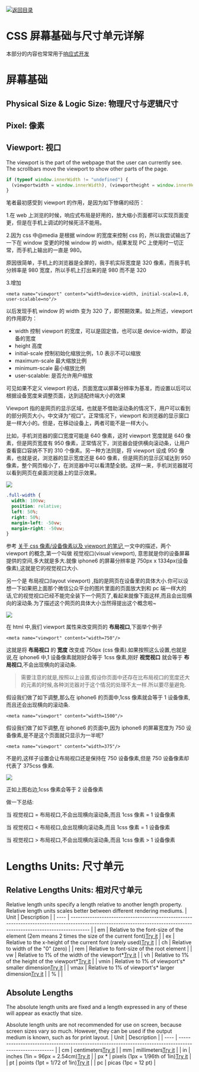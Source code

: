 [![返回目录](https://parg.co/U0y)](https://parg.co/UHU)

# CSS 屏幕基础与尺寸单元详解

本部分的内容也常常用于[响应式开发](https://parg.co/UHU)

# 屏幕基础

## Physical Size & Logic Size: 物理尺寸与逻辑尺寸

## Pixel: 像素

## Viewport: 视口

The viewport is the part of the webpage that the user can currently see. The scrollbars move the viewport to show other parts of the page.

```js
if (typeof window.innerWidth != "undefined") {
  (viewportwidth = window.innerWidth), (viewportheight = window.innerHeight);
}
```

笔者最初感受到 viewport 的作用，是因为如下惨痛的经历：

1.在 web 上浏览的时候，响应式布局是好用的，放大缩小页面都可以实现页面变更，但是在手机上调试的时候死活不能用。

2.因为 css 中@media 是根据 window 的宽度来控制 css 的，所以我尝试输出了一下在 window 变更的时候 window 的 width，结果发现 PC 上使用时一切正常，而手机上输出的一直是 980。

原因很简单，手机上的浏览器是全屏的，我手机实际宽度是 320 像素，而我手机分辨率是 980 宽度，所以手机上打出来的是 980 而不是 320

3.增加

```
<meta name="viewport" content="width=device-width, initial-scale=1.0, user-scalable=no"/>
```

以后发现手机 window 的 width 变为 320 了，即预期效果。如上所述，viewport 的作用即为：

* width 控制 viewport 的宽度，可以是固定值，也可以是 device-width，即设备的宽度
* height 高度
* initial-scale 控制初始化缩放比例，1.0 表示不可以缩放
* maximum-scale 最大缩放比例
* minimum-scale 最小缩放比例
* user-scalable: 是否允许用户缩放

可见如果不定义 viewport 的话，页面宽度以屏幕分辨率为基准，而设置以后可以根据设备宽度来调整页面，达到适配终端大小的效果

Viewport 指的是网页的显示区域，也就是不借助滚动条的情况下，用户可以看到的部分网页大小，中文译为“视口”。正常情况下，viewport 和浏览器的显示窗口是一样大小的。但是，在移动设备上，两者可能不是一样大小。

比如，手机浏览器的窗口宽度可能是 640 像素，这时 viewport 宽度就是 640 像素，但是网页宽度有 950 像素，正常情况下，浏览器会提供横向滚动条，让用户查看窗口容纳不下的 310 个像素。另一种方法则是，将 viewport 设成 950 像素，也就是说，浏览器的显示宽度还是 640 像素，但是网页的显示区域达到 950 像素，整个网页缩小了，在浏览器中可以看清楚全貌。这样一来，手机浏览器就可以看到网页在桌面浏览器上的显示效果。

![](https://cdn.css-tricks.com/wp-content/uploads/2014/05/vw.gif)

```css
.full-width {
  width: 100vw;
  position: relative;
  left: 50%;
  right: 50%;
  margin-left: -50vw;
  margin-right: -50vw;
}
```

参考 [关于 css 像素/设备像素以及 viewport 的笔记
](http://trickyedecay.me/archives/6/) 一文中的描述，两个 viewport 的概念,第一个叫做 视觉视口(visual viewport), 意思就是你的设备屏幕提供的空间,多大就是多大.就像 iphone6 的屏幕分辨率是 750px x 1334px(设备像素),这就是它的视觉视口大小.

另一个是 布局视口(layout viewport) ,指的是网页在设备里的具体大小.你可以设想一下如果把上面那个微信公众平台的图片里面的页面放大到和 pc 端一样大的话,它的视觉视口已经不能完全装下一个网页了,看起来就像下面这样,而且会出现横向的滚动条.为了描述这个网页的具体大小当然得提出这个概念啦~

![](https://ooo.0o0.ooo/2016/07/27/579843ece8bcc.png)

在 html 中,我们 viewport 属性来改变网页的 **布局视口**,下面举个例子

```
<meta name="viewport" content="width=750"/>
```

这就是将 **布局视口** 的 **宽度** 改变成 750px (css 像素).如果按照这么设置,也就是说,在 iphone6 中,1 设备像素就刚好会等于 1css 像素,刚好 **视觉视口** 就会等于 **布局视口**,不会出现横向的滚动条.

> 需要注意的就是,按照以上设置,假设你页面中还存在比布局视口的宽度还大的元素的时候,各种浏览器对于这个情况的处理不太一样.所以要尽量避免.

假设我们做了如下调整,那么在 iphone6 的页面中,1css 像素就会等于 1 设备像素,而且还会出现横向的滚动条.

```
<meta name="viewport" content="width=1500"/>
```

假设我们做了如下调整,在 iphone6 的页面中,因为 iphone6 的屏幕宽度为 750 设备像素,是不是这个页面就只显示为一半呢?

```
<meta name="viewport" content="width=375"/>
```

不是的,这样子设置会让布局视口还是保持在 750 设备像素,但是 750 设备像素却代表了 375css 像素.

![](https://ooo.0o0.ooo/2016/07/27/57989d4dbf78d.png)

正如上图右边,1css 像素会等于 2 设备像素

做一下总结:

当 视觉视口 = 布局视口,不会出现横向滚动条,而且 1css 像素 = 1 设备像素

当 视觉视口 < 布局视口,会出现横向滚动条,而且 1css 像素 = 1 设备像素

当 视觉视口 > 布局视口,不会出现横向滚动条,而且 1css 像素 > 1 设备像素

# Lengths Units: 尺寸单元

## Relative Lengths Units: 相对尺寸单元

Relative length units specify a length relative to another length property. Relative length units scales better between different rendering mediums.
| Unit | Description |
| ---- | -------------------------------------------------------------------------------------------------------------------------------------------------------------------- |
| em | Relative to the font-size of the element (2em means 2 times the size of the current font)[Try it](http://www.w3schools.com/cssref/tryit.asp?filename=trycss_unit_em) |
| ex | Relative to the x-height of the current font (rarely used)[Try it](http://www.w3schools.com/cssref/tryit.asp?filename=trycss_unit_ex) |
| ch | Relative to width of the "0" (zero) |
| rem | Relative to font-size of the root element |
| vw | Relative to 1% of the width of the viewport*[Try it](http://www.w3schools.com/cssref/tryit.asp?filename=trycss_unit_vw) |
| vh | Relative to 1% of the height of the viewport*[Try it](http://www.w3schools.com/cssref/tryit.asp?filename=trycss_unit_vh) |
| vmin | Relative to 1% of viewport's* smaller dimension[Try it](http://www.w3schools.com/cssref/tryit.asp?filename=trycss_unit_vmin) |
| vmax | Relative to 1% of viewport's* larger dimension[Try it](http://www.w3schools.com/cssref/tryit.asp?filename=trycss_unit_vmax) |
| % | |

## Absolute Lengths

The absolute length units are fixed and a length expressed in any of these will appear as exactly that size.

Absolute length units are not recommended for use on screen, because screen sizes vary so much. However, they can be used if the output medium is known, such as for print layout.
| Unit | Description |
| ---- | ------------------------------------------------------------------------------------------------------- |
| cm | centimeters[Try it](http://www.w3schools.com/cssref/tryit.asp?filename=trycss_unit_cm) |
| mm | millimeters[Try it](http://www.w3schools.com/cssref/tryit.asp?filename=trycss_unit_mm) |
| in | inches (1in = 96px = 2.54cm)[Try it](http://www.w3schools.com/cssref/tryit.asp?filename=trycss_unit_in) |
| px \* | pixels (1px = 1/96th of 1in)[Try it](http://www.w3schools.com/cssref/tryit.asp?filename=trycss_unit_px) |
| pt | points (1pt = 1/72 of 1in)[Try it](http://www.w3schools.com/cssref/tryit.asp?filename=trycss_unit_pt) |
| pc | picas (1pc = 12 pt) |
